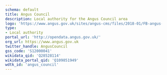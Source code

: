 ```yaml
---
schema: default
title: Angus Council
description: Local authority for the Angus Council area 
logo: 'https://www.angus.gov.uk/sites/angus-cms/files/2018-01/FB-angus-logo-header.png'
type:
- Local authority
portal_url: 'http://opendata.angus.gov.uk/'
org_url: https://www.angus.gov.uk
twitter_handle: AngusCouncil
gss_code: 'S12000041'
wikidata_qid: 'Q28528114'
wikidata_portal_qid: 'Q109851949'
wdtk_id: 'angus_council'
---
```

